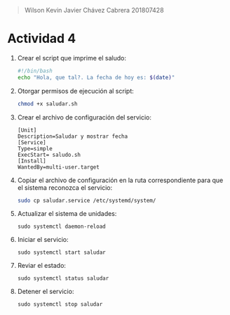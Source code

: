 > Wilson Kevin Javier Chávez Cabrera
> 201807428

# **Actividad 4**

1. Crear el script que imprime el saludo:

    ~~~bash
    #!/bin/bash
    echo "Hola, que tal?. La fecha de hoy es: $(date)"
    ~~~

2. Otorgar permisos de ejecución al script:

    ~~~bash
    chmod +x saludar.sh
    ~~~

3. Crear el archivo de configuración del servicio:

    ~~~service
    [Unit]
    Description=Saludar y mostrar fecha
    [Service]
    Type=simple
    ExecStart= saludo.sh
    [Install]
    WantedBy=multi-user.target
    ~~~

4. Copiar el archivo de configuración en la ruta correspondiente para que el sistema reconozca el servicio:

    ~~~bash
    sudo cp saludar.service /etc/systemd/system/
    ~~~

5. Actualizar el sistema de unidades:

    ~~~
    sudo systemctl daemon-reload
    ~~~

6. Iniciar el servicio:

    ~~~
    sudo systemctl start saludar
    ~~~

7. Reviar el estado:

    ~~~
    sudo systemctl status saludar
    ~~~

8. Detener el servicio:

    ~~~
    sudo systemctl stop saludar
    ~~~
